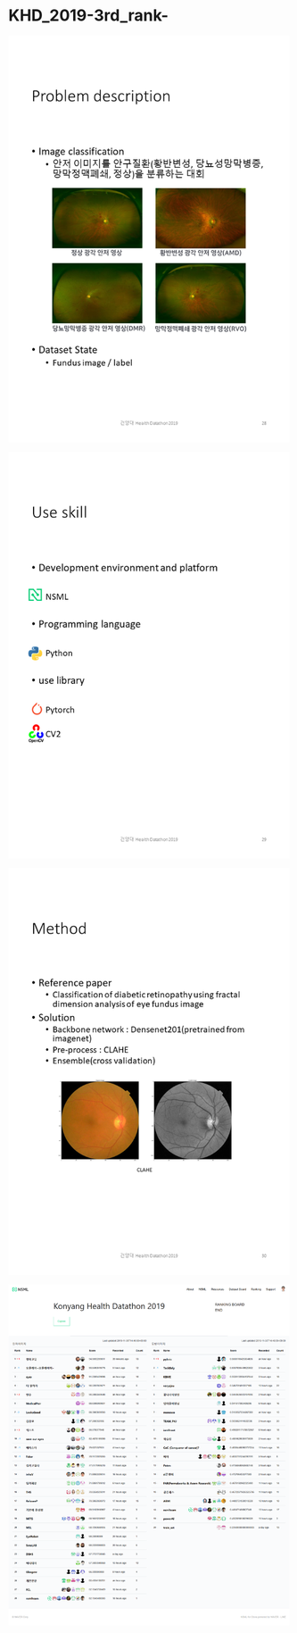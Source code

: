 # KHD_2019-3rd_rank-

<img src="img/img_1.png" title="project description" ></img><br/>

<img src="img/img_2.png" title="use tool" ></img><br/>

<img src="img/img_3.png" title="method" ></img><br/>

<img src="img/KHD2019.png" title="Reader Board" ></img><br/>
